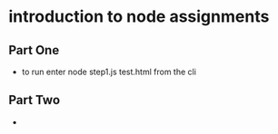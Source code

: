 # introduction to node assignments
## Part One
- to run enter node step1.js test.html from the cli

## Part Two
- 